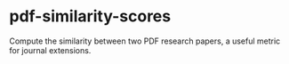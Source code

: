 # pdf-similarity-scores
 Compute the similarity between two PDF research papers, a useful metric for journal extensions.
